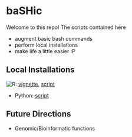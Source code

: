 # baSHic

Welcome to this repo! The scripts contained here 

* augment basic bash commands
* perform local installations
* make life a little easier :P

## Local Installations

![R](https://img.shields.io/badge/R-%23276DC3.svg?style=for-the-badge&logo=r&logoColor=pink): [vignette](https://github.com/pllittle/baSHic/blob/main/vignettes/local_R.md), [script](https://github.com/pllittle/baSHic/blob/main/scripts/linux_R.sh)

* Python: [script](https://github.com/pllittle/baSHic/blob/main/scripts/linux_python.sh)

## Future Directions

* Genomic/Bioinformatic functions

